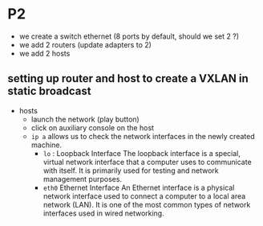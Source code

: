 # P2

- we create a switch ethernet (8 ports by default, should we set 2 ?)
- we add 2 routers (update adapters to 2)
- we add 2 hosts

## setting up router and host to create a VXLAN in static broadcast
- hosts
    - launch the network (play button)
    - click on auxiliary console on the host
    - `ip a` allows us to check the network interfaces in the newly created machine.
        - `lo` : Loopback Interface
        The loopback interface is a special, virtual network interface that a computer uses to communicate with itself. It is primarily used for testing and network management purposes. 
        - `eth0` Ethernet Interface
        An Ethernet interface is a physical network interface used to connect a computer to a local area network (LAN). It is one of the most common types of network interfaces used in wired networking.
